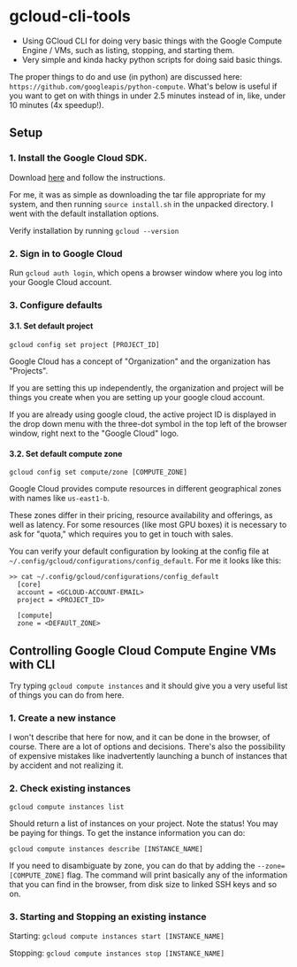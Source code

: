 # gcloud-cli-tools
- Using GCloud CLI for doing very basic things with the Google Compute Engine / VMs, such as listing, stopping, and starting them. 
- Very simple and kinda hacky python scripts for doing said basic things.

The proper things to do and use (in python) are discussed here: `https://github.com/googleapis/python-compute`. What's below is useful if you want to get on with things in under 2.5 minutes instead of in, like, under 10 minutes (4x speedup!). 

## Setup 
### 1. Install the Google Cloud SDK.

Download [here](https://cloud.google.com/sdk/docs/install) and follow the instructions.

For me, it was as simple as downloading the tar file appropriate for my system, and then running `source install.sh` in the unpacked directory. I went with the default installation options.

Verify installation by running `gcloud --version`

### 2. Sign in to Google Cloud

Run `gcloud auth login`, which opens a browser window where you log into your Google Cloud account.

### 3. Configure defaults

#### 3.1. Set default project 
  `gcloud config set project [PROJECT_ID]`

  Google Cloud has a concept of "Organization" and the organization has "Projects". 
  
  If you are setting this up independently, the organization and project will be things you create when you are setting up your google cloud account. 
  
  If you are already using google cloud, the active project ID is displayed in the drop down menu with the three-dot symbol in the top left of the browser window, right next to the "Google Cloud" logo. 

#### 3.2. Set default compute zone
  `gcloud config set compute/zone [COMPUTE_ZONE]`

  Google Cloud provides compute resources in different geographical zones with names like `us-east1-b`. 
  
  These zones differ in their pricing, resource availability and offerings, as well as latency. For some resources (like most GPU boxes) it is necessary to ask for "quota," which requires you to get in touch with sales. 

You can verify your default configuration by looking at the config file at `~/.config/gcloud/configurations/config_default`. For me it looks like this:

    >> cat ~/.config/gcloud/configurations/config_default
      [core]
      account = <GCLOUD-ACCOUNT-EMAIL>
      project = <PROJECT_ID>
      
      [compute]
      zone = <DEFAUlT_ZONE>  

## Controlling Google Cloud Compute Engine VMs with CLI
Try typing `gcloud compute instances` and it should give you a very useful list of things you can do from here.

### 1. Create a new instance

I won't describe that here for now, and it can be done in the browser, of course. There are a lot of options and decisions. There's also the possibility of expensive mistakes like inadvertently launching a bunch of instances that by accident and not realizing it.

### 2. Check existing instances
  `gcloud compute instances list`

Should return a list of instances on your project. Note the status! You may be paying for things. To get the instance information you can do:

`gcloud compute instances describe [INSTANCE_NAME]`

If you need to disambiguate by zone, you can do that by adding the `--zone=[COMPUTE_ZONE]` flag. The command will print basically any of the information that you can find in the browser, from disk size to linked SSH keys and so on. 

### 3. Starting and Stopping an existing instance

Starting:
  `gcloud compute instances start [INSTANCE_NAME]`
  
Stopping:
  `gcloud compute instances stop [INSTANCE_NAME]`


